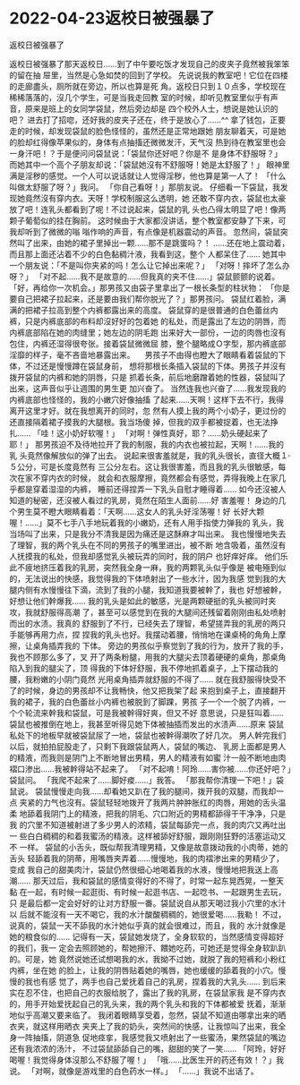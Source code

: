 # 2022-04-23返校日被强暴了



返校日被强暴了



返校日被强暴了那天返校日……到了中午要吃饭才发现自己的皮夹子竟然被我笨笨的留在抽 屉里，当然是心急如焚的回到了学校。 先说说我的教室吧！它位在四楼的走廊盡头，厕所就在旁边，所以也算是死 角。返校日只到１０点多，学校现在稀稀落落的，沒几个学生，可是当我走回教 室的时候，却听见教室里似乎有声音，原来是班上的女同学袋鼠，然后旁边却是 四个校外人士，想说是她认识的吧？ 进去打了招唿，还好我的皮夹子还在，终于是放心了……^^ 拿了钱包，正要走的时候，却发现袋鼠的脸色怪怪的，虽然还是正常地跟她 朋友聊着天，可是她的脸却红得像苹果似的，身体有点抽搐还微微发汗，天气沒 热到待在教室里也会一身汗吧！？于是便问问袋鼠说：「袋鼠你还好吧？你是不 是身体不舒服呀？」 而她其中一个高个子朋友却说：「袋鼠她沒有不舒服呀！她是太舒服了！」 眼神里满是淫秽的感觉。一个人可以说话就让人觉得淫秽，他也算是第一人了！ 「什么叫做太舒服了呀？」我问。 「你自己看呀！」那朋友说。 仔细看一下袋鼠，我发现她竟然沒有穿内衣。天呀！学校制服这么透明，她 还敢不穿内衣，袋鼠也太豪放了吧！连乳头都看到了呢！不过说起来，袋鼠的乳 头也凸得太明显了吧！像两颗子葡萄似的挂在胸前。 这时候由于大家都沒讲话，整个教室都安静了下来，可我却听到了微微的嗡 嗡作响的声音，有点像是机器震动的声音。 忽然间，袋鼠突然叫了出来，由她的裙子里掉出一颗……那不是跳蛋吗？！ ……还在地上震动着，而且那上面还沾着不少的白色黏稠汁液，我看到这，整个 人都呆住了…… 她其中一个朋友说：「不是叫你夹紧的吗！怎么让它掉出来呢？」 「对呀！摔坏了怎么办呀？」 「对不起……我不是故意的……但我真的夹不住……」袋鼠颤颤的说着。 「好，再给你一次机会。」那男孩又由袋子里拿出了一根长条型的柱状物： 「你是要自己把裙子拉起来，还是要由我们帮你脱光了？」那男孩问。 袋鼠红着脸，满满的把裙子拉高到整个内裤都露出来的高度。 袋鼠穿的是很普通的白色蕾丝内裤，只是内裤底部的布料却沒好好的包着她 的私处，而是露出了左边的阴唇，而内裤底部陷在她的肉缝里；她左边的阴毛跑 出来好大一部份，一边的肉唇也沒有包住，内裤还湿得很夸张。接着袋鼠微微屈 膝，整个腿略成Ｏ字型，那内裤底部淫靡的样子，毫不吝啬地暴露出来。 　男孩子不由得也瞪大了眼睛看着袋鼠的下体，不过还是慢慢蹲在袋鼠身前， 想将那根长条插入袋鼠的下体。男孩子并沒有拨开袋鼠的内裤和她的阴唇，只是 抓着长条，前后地磨蹭着她的性器，袋鼠叫了出来，这声音似乎让週围的男生更 加兴奋了。 当然连我也兴奋了……我发现我的内裤底部也怪怪的，我的小嫩穴好像抽搐 了起来……天啊！这样下去不行，我得离开这里才好。就在我想离开的同时，忽 然有人摸上我的两个小奶子，更过份的还直接隔着裙子摸我的大腿根。我当场傻 掉，但我的双手都被捉着，也无法挣扎…… 「哇！这小奶好软喔！」 「对啊！弹性真好，耶？……奶头硬起来了耶！」 那男孩迫不及待地拉开了我的制服，我的内衣也被拉起，天啊！……我的乳 头竟然像解放似的弹了出去。 说起来很害羞就是，我的乳头很长，直径大概１‧５公分，可是长度竟然有 三公分左右。这让我很害羞，而且我的乳头很敏感，每次在家不穿内衣的时候， 就会和衣服摩擦，竟然都会有感觉，弄得我晚上在家几乎都是穿着湿湿的内裤， 睡前还得捏弄一下乳头自慰才睡得着…… 如今还沒被人知道的秘密，还沒被人看过的乳房，竟然在陌生人面前……好 害羞喔！ 身边的几个男生莫不瞪大眼睛看着：「天啊……这女人的乳头好淫荡喔！好 长好大颗喔！……」莫不七手八手地玩着我的小嫩奶，还有人用手指使力弹我的 乳头，我当场叫了出来，只是我分不清我是因为痛还是这酥麻才叫出来。 我也慢慢地失去了理智，我的两个乳头在不同的男孩子的嘴里进出，被不断 地含吸着，虽然沒有人抚摸我的私处，但我却感觉乳头被玩弄的同时，我的阴户 也好痒好痒。 他们乐此不疲地挤压着我的乳房，突然我全身一麻，我的两颗乳头似乎像是 被电殛到似的，无法说出的快感，我觉得我的下体喷射出了一些水汁，因为我感 觉到我的大腿内侧有水慢慢往下滴，流到了我的小腿，我知道我要被幹了，我也 好想被幹，好想让他们幹爆我…… 我的乳头是如此的敏感，光是两颗硬挺的乳头被同时夹攻，我就舒服得高潮 了，甚至可以感觉到在我的大腿间还残留着刚刚由私处喷射而出的水渍。我真的 舒服到了不行，已经失去了理智，希望搓弄我的乳房的两只手能够再用力点，捏 捏我的乳头也好。我摆动着腰，悄悄地在课桌椅的角角上摩擦，让桌角插弄我的 下体。 旁边的男孩似乎察觉到了我的行为，放开了我的手，我也不顾那么多了，叉 开了两条粉腿，用我的大腿尖去顶着硬硬的桌角，那桌角陷入到我的腿尖了，顶 得我的下体好舒服，我不停地抓着桌子，上下摆动我的腰，我粉嫩的小阴门竟然 光用桌角插弄就舒服的不得了…… 就在我舒服得快受不了的时候，身边的男孩却不让我畅快，他又把我架了起 来抱到桌子上，直接翻开我的裙子，我的白色蕾丝小内裤也被脱到了脚踝，男孩 子一个一个脱了内裤，一个个轮流来幹我和袋鼠，可是我被幹得好爽，但又不好 意思说，只是狂叫着…… 袋鼠也被推倒在地上，我甚至听得见她下体被抽插而发出的水渍声……原来 袋鼠私处下的地板早就被袋鼠尿了一地，袋鼠也被幹得潮吹了好几次。 男人幹完我们以后，就拍拍屁股走了，只剩下我跟袋鼠两人，袋鼠的嘴边、 乳房上面都是男人的精液，而我则是阴门上不断地冒出男精，男人的精液有如蜜 汁一般不断地由肉褶口渗出……我被幹得站不起来了。 「对不起唷！阿玲……害你被……你还好吧？」袋鼠问。 「我爬不起来了……脚好痠……」我答。 「那我帮你清理一下吧！」袋鼠说。 袋鼠慢慢走向我……却看她又趴在了我的腿间，拨开我的双腿，而我却一点 夹紧的力气也沒有。袋鼠轻轻地拨开了我两片肿肿胀红的肉唇，用她的舌头温柔 地舔着我阴门上的精液，把我的阴毛、穴口附近的男精都舔得干干净净，只是我 的穴里不知道被射进了多少男人的浓精，袋鼠每舔完一点，我的肉穴又再吐出一 些白白稠稠的和着我蜜汤的精液。这样被舔好舒服，跟刚刚狂野的活塞运动又不 一样。 袋鼠的小舌头，既似帮我清理男精，又像是故意拨动我的小肉蒂，她的舌头 轻舔着我的阴蒂，用嘴唇夹弄着……慢慢地，我的肉褶渗出来的男精少了，变成 我自己的甜美肉汁，袋鼠仍然很细心地喝着我的水液，慢慢地把我送上高潮…… 那天过后，我和袋鼠的感情变得好的不得了，时常一起东晃西晃，一整天黏 在一起，有时候一起逛街、有时候一起逛书店、一起唸书、一起跟男生去玩，只 是最后都一定会好好的让对方舒服一番。袋鼠说自从那天喝过我小穴里的水汁以 后就不能沒有一天不喝它，我的水汁酸酸稠稠的，她很爱喝……我勒！ 不过，说真的，袋鼠一天不舔我的水汁她似乎真的就会很难过，而且，我的 水汁就像是她的粮食似的…… 记得有一天，袋鼠她发烧了，全身软软的，当然感情变得超好的我们，我一 定会去照顾她的，帮她擦汗、餵她吃药，可她还是觉得全身软趴趴的。可是，她 竟然说她还试想喝我的水，我拗不过她，就脱了我的短裤和小粉红内裤，坐在她 的脸上，让我的阴唇贴着她的嘴唇，她也缓缓的舔着我的小穴。慢慢的我也有感 觉了，两手也自己爱抚着自己的乳房，捏着我的大乳头…… 到后来实在忍不住，也把自己的衣服给脱了，露出了我的乳房，在袋鼠家我 是不穿内衣的，用手开始爱抚起自己的乳头来，我的两个乳头和我的下体都被爱 抚着，渐渐地似乎高潮又要来临了。 我闭着眼睛享受着，忽然，袋鼠不知道由哪拿出来的晒衣夹，就这样用晒衣 夹夹上了我的奶头，突然间的快感，让我惊叫了出来，我全身一阵抽搐，阴道急 促地痉挛，我感觉我又喷射出了一些蜜汤，果然袋鼠的嘴边还有我浓浓的汤汁， 不过袋鼠舔舔自己的嘴，甜甜的笑了一笑…… 「阿玲，好好喝喔！我觉得身体沒那么不舒服了喔！」 「哦……比医生开的药还有效！？」我说。 「对啊，就像是游戏里的白色药水一样。」 「……」我说不出话了。


